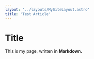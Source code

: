 ```yaml
---
layout: '../layouts/MySiteLayout.astro'
title: 'Test Article'
---
```

# Title

This is my page, written in **Markdown.**